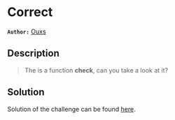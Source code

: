 # Correct

**`Author:`** [Ouxs](https://github.com/ouxs-19)

## Description
  > The is a function **check**, can you take a look at it?  

## Solution

Solution of the challenge can be found [here](solution/).
